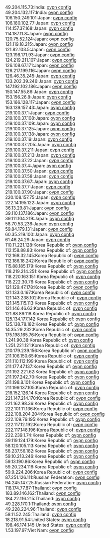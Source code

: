 49.204.115.73:India: [ovpn config](vpn/49_204_115_73.ovpn)  
49.204.132.117:India: [ovpn config](vpn/49_204_132_117.ovpn)  
106.150.249.101:Japan: [ovpn config](vpn/106_150_249_101.ovpn)  
106.180.102.77:Japan: [ovpn config](vpn/106_180_102_77.ovpn)  
114.157.37.168:Japan: [ovpn config](vpn/114_157_37_168.ovpn)  
114.187.11.8:Japan: [ovpn config](vpn/114_187_11_8.ovpn)  
120.75.52.124:Japan: [ovpn config](vpn/120_75_52_124.ovpn)  
121.119.18.215:Japan: [ovpn config](vpn/121_119_18_215.ovpn)  
121.82.103.5:Japan: [ovpn config](vpn/121_82_103_5.ovpn)  
123.198.171.93:Japan: [ovpn config](vpn/123_198_171_93.ovpn)  
124.219.211.107:Japan: [ovpn config](vpn/124_219_211_107.ovpn)  
126.108.67.171:Japan: [ovpn config](vpn/126_108_67_171.ovpn)  
126.217.199.116:Japan: [ovpn config](vpn/126_217_199_116.ovpn)  
126.46.35.245:Japan: [ovpn config](vpn/126_46_35_245.ovpn)  
133.202.39.246:Japan: [ovpn config](vpn/133_202_39_246.ovpn)  
147.192.102.186:Japan: [ovpn config](vpn/147_192_102_186.ovpn)  
150.147.55.86:Japan: [ovpn config](vpn/150_147_55_86.ovpn)  
153.156.26.8:Japan: [ovpn config](vpn/153_156_26_8.ovpn)  
153.166.128.117:Japan: [ovpn config](vpn/153_166_128_117.ovpn)  
163.139.157.43:Japan: [ovpn config](vpn/163_139_157_43.ovpn)  
219.100.37.1:Japan: [ovpn config](vpn/219_100_37_1.ovpn)  
219.100.37.108:Japan: [ovpn config](vpn/219_100_37_108.ovpn)  
219.100.37.109:Japan: [ovpn config](vpn/219_100_37_109.ovpn)  
219.100.37.125:Japan: [ovpn config](vpn/219_100_37_125.ovpn)  
219.100.37.138:Japan: [ovpn config](vpn/219_100_37_138.ovpn)  
219.100.37.19:Japan: [ovpn config](vpn/219_100_37_19.ovpn)  
219.100.37.205:Japan: [ovpn config](vpn/219_100_37_205.ovpn)  
219.100.37.211:Japan: [ovpn config](vpn/219_100_37_211.ovpn)  
219.100.37.213:Japan: [ovpn config](vpn/219_100_37_213.ovpn)  
219.100.37.22:Japan: [ovpn config](vpn/219_100_37_22.ovpn)  
219.100.37.4:Japan: [ovpn config](vpn/219_100_37_4.ovpn)  
219.100.37.50:Japan: [ovpn config](vpn/219_100_37_50.ovpn)  
219.100.37.58:Japan: [ovpn config](vpn/219_100_37_58.ovpn)  
219.100.37.67:Japan: [ovpn config](vpn/219_100_37_67.ovpn)  
219.100.37.7:Japan: [ovpn config](vpn/219_100_37_7.ovpn)  
219.100.37.90:Japan: [ovpn config](vpn/219_100_37_90.ovpn)  
220.108.157.75:Japan: [ovpn config](vpn/220_108_157_75.ovpn)  
222.14.195.122:Japan: [ovpn config](vpn/222_14_195_122.ovpn)  
36.13.29.81:Japan: [ovpn config](vpn/36_13_29_81.ovpn)  
39.110.137.186:Japan: [ovpn config](vpn/39_110_137_186.ovpn)  
39.111.104.219:Japan: [ovpn config](vpn/39_111_104_219.ovpn)  
58.70.53.236:Japan: [ovpn config](vpn/58_70_53_236.ovpn)  
59.84.179.131:Japan: [ovpn config](vpn/59_84_179_131.ovpn)  
60.35.219.100:Japan: [ovpn config](vpn/60_35_219_100.ovpn)  
61.46.24.29:Japan: [ovpn config](vpn/61_46_24_29.ovpn)  
110.11.221.128:Korea Republic of: [ovpn config](vpn/110_11_221_128.ovpn)  
112.158.88.83:Korea Republic of: [ovpn config](vpn/112_158_88_83.ovpn)  
112.168.32.145:Korea Republic of: [ovpn config](vpn/112_168_32_145.ovpn)  
112.186.18.242:Korea Republic of: [ovpn config](vpn/112_186_18_242.ovpn)  
115.88.185.179:Korea Republic of: [ovpn config](vpn/115_88_185_179.ovpn)  
118.219.214.251:Korea Republic of: [ovpn config](vpn/118_219_214_251.ovpn)  
118.220.163.151:Korea Republic of: [ovpn config](vpn/118_220_163_151.ovpn)  
118.222.30.76:Korea Republic of: [ovpn config](vpn/118_222_30_76.ovpn)  
121.129.47.178:Korea Republic of: [ovpn config](vpn/121_129_47_178.ovpn)  
121.133.0.167:Korea Republic of: [ovpn config](vpn/121_133_0_167.ovpn)  
121.143.238.102:Korea Republic of: [ovpn config](vpn/121_143_238_102.ovpn)  
121.145.115.113:Korea Republic of: [ovpn config](vpn/121_145_115_113.ovpn)  
121.146.46.63:Korea Republic of: [ovpn config](vpn/121_146_46_63.ovpn)  
121.88.89.118:Korea Republic of: [ovpn config](vpn/121_88_89_118.ovpn)  
125.134.177.142:Korea Republic of: [ovpn config](vpn/125_134_177_142.ovpn)  
125.138.78.182:Korea Republic of: [ovpn config](vpn/125_138_78_182.ovpn)  
14.35.29.232:Korea Republic of: [ovpn config](vpn/14_35_29_232.ovpn)  
175.198.165.76:Korea Republic of: [ovpn config](vpn/175_198_165_76.ovpn)  
1.241.90.38:Korea Republic of: [ovpn config](vpn/1_241_90_38.ovpn)  
1.251.221.121:Korea Republic of: [ovpn config](vpn/1_251_221_121.ovpn)  
210.179.239.156:Korea Republic of: [ovpn config](vpn/210_179_239_156.ovpn)  
211.106.150.65:Korea Republic of: [ovpn config](vpn/211_106_150_65.ovpn)  
211.110.112.199:Korea Republic of: [ovpn config](vpn/211_110_112_199.ovpn)  
211.177.47.137:Korea Republic of: [ovpn config](vpn/211_177_47_137.ovpn)  
211.192.221.62:Korea Republic of: [ovpn config](vpn/211_192_221_62.ovpn)  
211.197.242.70:Korea Republic of: [ovpn config](vpn/211_197_242_70.ovpn)  
211.198.8.101:Korea Republic of: [ovpn config](vpn/211_198_8_101.ovpn)  
211.199.137.105:Korea Republic of: [ovpn config](vpn/211_199_137_105.ovpn)  
218.152.126.14:Korea Republic of: [ovpn config](vpn/218_152_126_14.ovpn)  
221.147.214.170:Korea Republic of: [ovpn config](vpn/221_147_214_170.ovpn)  
221.162.98.36:Korea Republic of: [ovpn config](vpn/221_162_98_36.ovpn)  
222.101.11.136:Korea Republic of: [ovpn config](vpn/222_101_11_136.ovpn)  
222.108.204.204:Korea Republic of: [ovpn config](vpn/222_108_204_204.ovpn)  
222.109.79.195:Korea Republic of: [ovpn config](vpn/222_109_79_195.ovpn)  
222.117.12.192:Korea Republic of: [ovpn config](vpn/222_117_12_192.ovpn)  
222.117.148.196:Korea Republic of: [ovpn config](vpn/222_117_148_196.ovpn)  
222.239.1.74:Korea Republic of: [ovpn config](vpn/222_239_1_74.ovpn)  
39.119.124.179:Korea Republic of: [ovpn config](vpn/39_119_124_179.ovpn)  
58.120.105.113:Korea Republic of: [ovpn config](vpn/58_120_105_113.ovpn)  
58.237.56.182:Korea Republic of: [ovpn config](vpn/58_237_56_182.ovpn)  
59.10.213.246:Korea Republic of: [ovpn config](vpn/59_10_213_246.ovpn)  
59.13.190.86:Korea Republic of: [ovpn config](vpn/59_13_190_86.ovpn)  
59.20.234.116:Korea Republic of: [ovpn config](vpn/59_20_234_116.ovpn)  
59.9.224.206:Korea Republic of: [ovpn config](vpn/59_9_224_206.ovpn)  
87.251.126.111:Russian Federation: [ovpn config](vpn/87_251_126_111.ovpn)  
94.245.147.25:Russian Federation: [ovpn config](vpn/94_245_147_25.ovpn)  
118.174.77.87:Thailand: [ovpn config](vpn/118_174_77_87.ovpn)  
183.89.146.162:Thailand: [ovpn config](vpn/183_89_146_162.ovpn)  
184.22.116.215:Thailand: [ovpn config](vpn/184_22_116_215.ovpn)  
49.228.170.1:Thailand: [ovpn config](vpn/49_228_170_1.ovpn)  
49.228.224.96:Thailand: [ovpn config](vpn/49_228_224_96.ovpn)  
58.11.52.245:Thailand: [ovpn config](vpn/58_11_52_245.ovpn)  
18.218.91.54:United States: [ovpn config](vpn/18_218_91_54.ovpn)  
198.46.174.145:United States: [ovpn config](vpn/198_46_174_145.ovpn)  
1.53.197.97:Viet Nam: [ovpn config](vpn/1_53_197_97.ovpn)  
